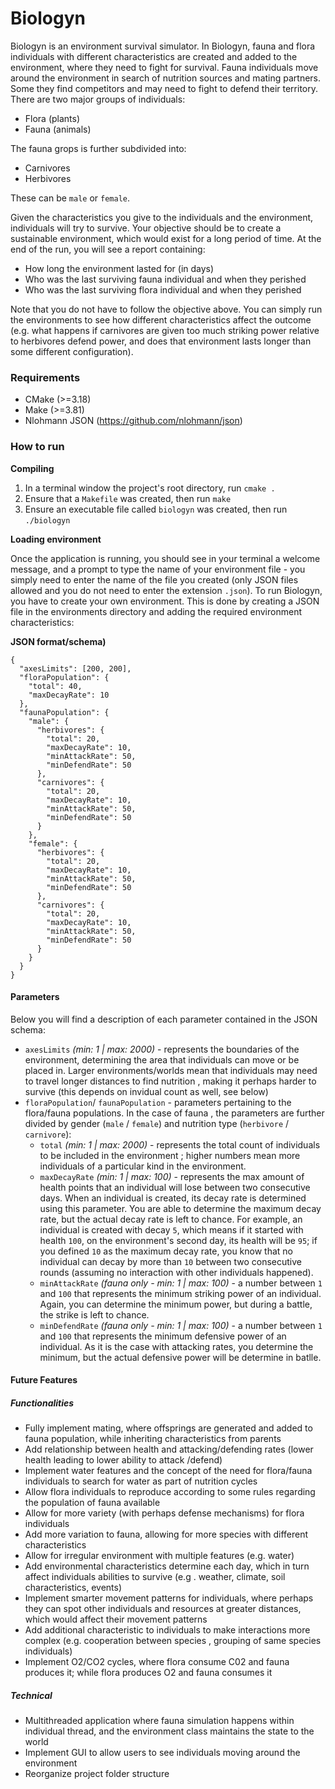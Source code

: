 # Biologyn
Biologyn is an environment survival simulator. In Biologyn, fauna and flora individuals with different
characteristics are created and added to the environment, where they need to fight for survival. Fauna individuals
move around the environment in search of nutrition sources and mating partners. Some they find competitors and may
need to fight to defend their territory. There are two major groups of individuals:
- Flora (plants)
- Fauna (animals)

The fauna grops is further subdivided into:
- Carnivores
- Herbivores

These can be `male` or `female`.

Given the characteristics you give to the individuals and the environment, individuals will try to survive. Your
objective should be to create a sustainable environment, which would exist for a long period of time. At the end of
the run, you will see a report containing:
- How long the environment lasted for (in days)
- Who was the last surviving fauna individual and when they perished
- Who was the last surviving flora individual and when they perished

Note that you do not have to follow the objective above. You can simply run the environments to see how different
characteristics affect the outcome (e.g. what happens if carnivores are given too much striking power relative to
herbivores defend power, and does that environment lasts longer than some different configuration).

### Requirements
- CMake (>=3.18)
- Make (>=3.81)
- Nlohmann JSON (https://github.com/nlohmann/json)

### How to run
**Compiling**
1. In a terminal window the project's root directory, run `cmake .`
2. Ensure that a `Makefile` was created, then run `make`
3. Ensure an executable file called `biologyn` was created, then run `./biologyn`

**Loading environment**

Once the application is running, you should see in your terminal a welcome message, and a prompt to type the name of
your environment file - you simply need to enter the name of the file you created (only JSON files allowed and you
do not need to enter the extension `.json`). To run Biologyn, you have to create your own environment. This is done
by creating a JSON file in the environments directory and adding the required environment characteristics:

**JSON format/schema)**

```
{
  "axesLimits": [200, 200],
  "floraPopulation": {
    "total": 40,
    "maxDecayRate": 10
  },
  "faunaPopulation": {
    "male": {
      "herbivores": {
        "total": 20,
        "maxDecayRate": 10,
        "minAttackRate": 50,
        "minDefendRate": 50
      },
      "carnivores": {
        "total": 20,
        "maxDecayRate": 10,
        "minAttackRate": 50,
        "minDefendRate": 50
      }
    },
    "female": {
      "herbivores": {
        "total": 20,
        "maxDecayRate": 10,
        "minAttackRate": 50,
        "minDefendRate": 50
      },
      "carnivores": {
        "total": 20,
        "maxDecayRate": 10,
        "minAttackRate": 50,
        "minDefendRate": 50
      }
    }
  }
}
```

#### Parameters
Below you will find a description of each parameter contained in the JSON schema:
- `axesLimits` *(min: 1 | max: 2000)* - represents the boundaries of the environment, determining the area that
 individuals can move or be
 placed in. Larger environments/worlds mean that individuals may need to travel longer distances to find nutrition
 , making it perhaps harder to survive (this depends on invidual count as well, see below)
 - `floraPopulation`/ `faunaPopulation` - parameters pertaining to the flora/fauna populations. In the case of fauna
 , the parameters are further divided by gender (`male` / `female`) and nutrition type (`herbivore` / `carnivore`):
    - `total` *(min: 1 | max: 2000)* - represents the total count of individuals to be included in the environment
    ; higher numbers
     mean more individuals of a particular kind in the environment.
    - `maxDecayRate` *(min: 1 | max: 100)* - represents the max amount of health points that an individual will lose
     between two
     consecutive days. When an individual is created, its decay rate is determined using this parameter. You are
     able to determine the maximum decay rate, but the actual decay rate is left to chance. For example, an individual
     is created with decay `5`, which means if it started with health `100`, on the environment's second day, its
     health will be `95`; if you defined `10` as the maximum decay rate, you know that no individual can decay by
     more than `10` between two consecutive rounds (assuming no interaction with other individuals happened).
    - `minAttackRate` *(fauna only - min: 1 | max: 100)* - a number between `1` and `100` that represents
     the minimum
     striking power of an
     individual. Again, you can determine the minimum power, but during a battle, the strike is left to chance.
    - `minDefendRate` *(fauna only - min: 1 | max: 100)* - a number between `1` and `100` that represents the minimum
     defensive power of an
     individual. As it is the case with attacking rates, you determine the minimum, but the actual defensive power
      will be determine in batlle.
      
      
#### Future Features
##### Functionalities
- Fully implement mating, where offsprings are generated and added to fauna population, while inheriting
  characteristics from parents
- Add relationship between health and attacking/defending rates (lower health leading to lower ability to attack
 /defend)
- Implement water features and the concept of the need for flora/fauna individuals to search for water as part of
 nutrition cycles
- Allow flora individuals to reproduce according to some rules regarding the population of fauna available
- Allow for more variety (with perhaps defense mechanisms) for flora individuals
- Add more variation to fauna, allowing for more species with different characteristics
- Allow for irregular environment with multiple features (e.g. water)
- Add environmental characteristics determine each day, which in turn affect individuals abilities to survive (e.g
. weather, climate, soil characteristics, events)
- Implement smarter movement patterns for individuals, where perhaps they can spot other individuals and resources at
 greater distances, which would affect their movement patterns
- Add additional characteristic to individuals to make interactions more complex (e.g. cooperation between species
, grouping of same species individuals)
- Implement O2/CO2 cycles, where flora consume C02 and fauna produces it; while flora produces O2 and fauna consumes it

##### Technical
- Multithreaded application where fauna simulation happens within individual thread, and the environment class
 maintains the state to the world
- Implement GUI to allow users to see individuals moving around the environment
- Reorganize project folder structure

 
